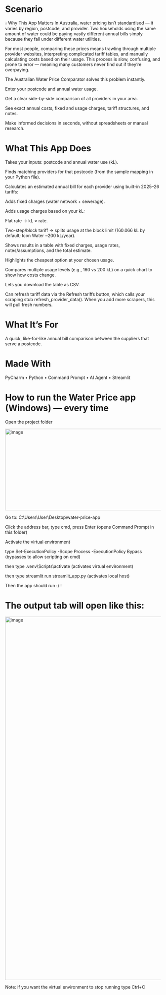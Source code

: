 # Scenario

💧 Why This App Matters
In Australia, water pricing isn’t standardised — it varies by region, postcode, and provider. Two households using the same amount of water could be paying vastly different annual bills simply because they fall under different water utilities.

For most people, comparing these prices means trawling through multiple provider websites, interpreting complicated tariff tables, and manually calculating costs based on their usage. This process is slow, confusing, and prone to error — meaning many customers never find out if they’re overpaying.

The Australian Water Price Comparator solves this problem instantly.

Enter your postcode and annual water usage.

Get a clear side-by-side comparison of all providers in your area.

See exact annual costs, fixed and usage charges, tariff structures, and notes.

Make informed decisions in seconds, without spreadsheets or manual research.

# What This App Does
Takes your inputs: postcode and annual water use (kL).

Finds matching providers for that postcode (from the sample mapping in your Python file).

Calculates an estimated annual bill for each provider using built-in 2025–26 tariffs:

Adds fixed charges (water network + sewerage).

Adds usage charges based on your kL:

Flat rate → kL × rate.

Two-step/block tariff → splits usage at the block limit (160.066 kL by default; Icon Water ~200 kL/year).

Shows results in a table with fixed charges, usage rates, notes/assumptions, and the total estimate.

Highlights the cheapest option at your chosen usage.

Compares multiple usage levels (e.g., 160 vs 200 kL) on a quick chart to show how costs change.

Lets you download the table as CSV.

Can refresh tariff data via the Refresh tariffs button, which calls your scraping stub refresh_provider_data(). When you add more scrapers, this will pull fresh numbers.

# What It’s For
A quick, like-for-like annual bill comparison between the suppliers that serve a postcode.

# Made With
PyCharm • Python • Command Prompt • AI Agent • Streamlit

# How to run the Water Price app (Windows) — every time
Open the project folder

<img width="675" height="263" alt="image" src="https://github.com/user-attachments/assets/b96dc265-4132-43b0-aeb9-b78318dcb65a" />

Go to: C:\Users\User\Desktop\water-price-app

Click the address bar, type cmd, press Enter (opens Command Prompt in this folder)

Activate the virtual environment

type Set-ExecutionPolicy -Scope Process -ExecutionPolicy Bypass (bypasses to allow scripting on cmd)

then type .venv\Scripts\activate (activates virtual environment)

then type streamlit run streamlit_app.py (activates local host)

Then the app should run :) !

# The output tab will open like this:

<img width="2516" height="1172" alt="image" src="https://github.com/user-attachments/assets/9966ad2b-578b-469e-9fcd-821242cf8918" />

Note: if you want the virtual environment to stop running type Ctrl+C





